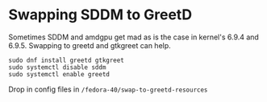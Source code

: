 # Swapping SDDM to GreetD

Sometimes SDDM and amdgpu get mad as is the case in kernel's 6.9.4 and 6.9.5.
Swapping to greetd and gtkgreet can help.

```
sudo dnf install greetd gtkgreet
sudo systemctl disable sddm
sudo systemctl enable greetd
```

Drop in config files in `/fedora-40/swap-to-greetd-resources`